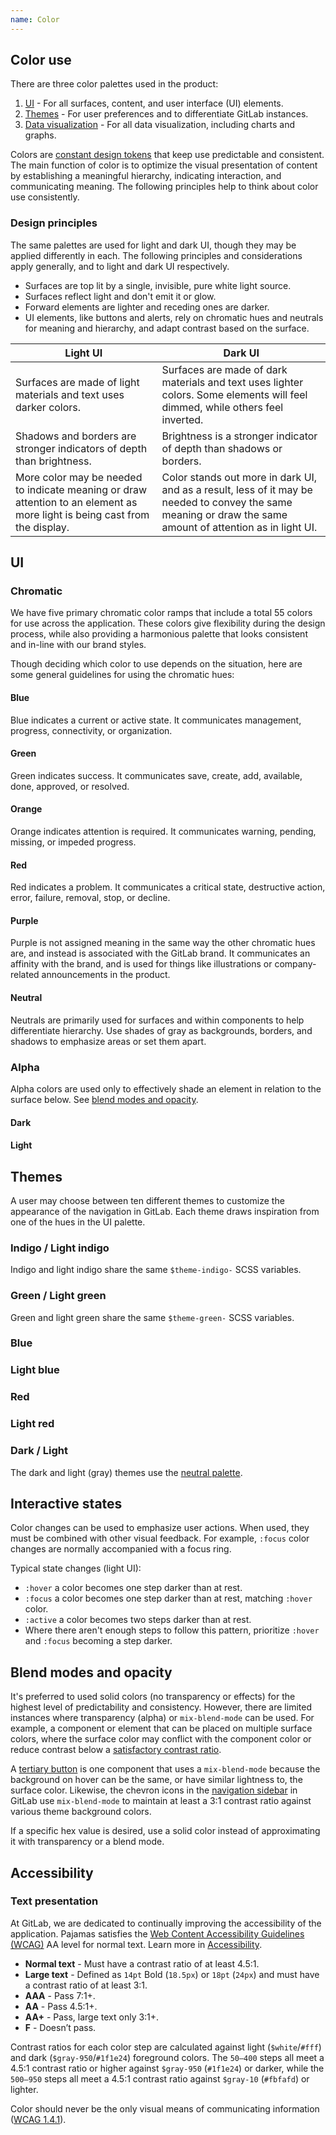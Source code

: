 ```yaml
---
name: Color
---
```


## Color use

There are three color palettes used in the product:

1. [UI](#ui) - For all surfaces, content, and user interface (UI) elements.
1. [Themes](#themes) - For user preferences and to differentiate GitLab instances.
1. [Data visualization](/data-visualization/color) - For all data visualization, including charts and graphs.

Colors are [constant design tokens](/product-foundations/design-tokens#constant-design-tokens) that keep use predictable and consistent. The main function of color is to optimize the visual presentation of content by establishing a meaningful hierarchy, indicating interaction, and communicating meaning. The following principles help to think about color use consistently.

### Design principles

The same palettes are used for light and dark UI, though they may be applied differently in each. The following principles and considerations apply generally, and to light and dark UI respectively.

- Surfaces are top lit by a single, invisible, pure white light source.
- Surfaces reflect light and don't emit it or glow.
- Forward elements are lighter and receding ones are darker.
- UI elements, like buttons and alerts, rely on chromatic hues and neutrals for meaning and hierarchy, and adapt contrast based on the surface.

| Light UI | Dark UI |
| ------ | ------ |
| Surfaces are made of light materials and text uses darker colors. | Surfaces are made of dark materials and text uses lighter colors. Some elements will feel dimmed, while others feel inverted. |
| Shadows and borders are stronger indicators of depth than brightness. | Brightness is a stronger indicator of depth than shadows or borders. |
| More color may be needed to indicate meaning or draw attention to an element as more light is being cast from the display. | Color stands out more in dark UI, and as a result, less of it may be needed to convey the same meaning or draw the same amount of attention as in light UI. |

## UI

### Chromatic

We have five primary chromatic color ramps that include a total 55 colors for use across the application. These colors give flexibility during the design process, while also providing a harmonious palette that looks consistent and in-line with our brand styles.

Though deciding which color to use depends on the situation, here are some general guidelines for using the chromatic hues:

#### Blue

Blue indicates a current or active state. It communicates management, progress, connectivity, or organization.

<story-viewer component="tokens-color-constant" story="blue" title="Tokens"></story-viewer>

#### Green

Green indicates success. It communicates save, create, add, available, done, approved, or resolved.

<story-viewer component="tokens-color-constant" story="green" title="Tokens"></story-viewer>

#### Orange

Orange indicates attention is required. It communicates warning, pending, missing, or impeded progress.

<story-viewer component="tokens-color-constant" story="orange" title="Tokens"></story-viewer>

#### Red

Red indicates a problem. It communicates a critical state, destructive action, error, failure, removal, stop, or decline.

<story-viewer component="tokens-color-constant" story="red" title="Tokens"></story-viewer>

#### Purple

Purple is not assigned meaning in the same way the other chromatic hues are, and instead is associated with the GitLab brand. It communicates an affinity with the brand, and is used for things like illustrations or company-related announcements in the product.

<story-viewer component="tokens-color-constant" story="purple" title="Tokens"></story-viewer>

#### Neutral

Neutrals are primarily used for surfaces and within components to help differentiate hierarchy. Use shades of gray as backgrounds, borders, and shadows to emphasize areas or set them apart.

<story-viewer component="tokens-color-constant" story="neutral" title="Tokens"></story-viewer>

### Alpha

Alpha colors are used only to effectively shade an element in relation to the surface below. See [blend modes and opacity](#blend-modes-and-opacity).

#### Dark

<story-viewer component="tokens-color-alpha" story="dark" title="Tokens"></story-viewer>

#### Light

<story-viewer component="tokens-color-alpha" story="light" title="Tokens"></story-viewer>

## Themes

A user may choose between ten different themes to customize the appearance of the navigation in GitLab. Each theme draws inspiration from one of the hues in the UI palette.

### Indigo / Light indigo

Indigo and light indigo share the same `$theme-indigo-` SCSS variables.

<story-viewer component="tokens-color-constant" story="theme-indigo" title="Tokens"></story-viewer>

### Green / Light green

Green and light green share the same `$theme-green-` SCSS variables.

<story-viewer component="tokens-color-constant" story="theme-green" title="Tokens"></story-viewer>

### Blue

<story-viewer component="tokens-color-constant" story="theme-blue" title="Tokens"></story-viewer>

### Light blue

<story-viewer component="tokens-color-constant" story="theme-light-blue" title="Tokens"></story-viewer>

### Red

<story-viewer component="tokens-color-constant" story="theme-red" title="Tokens"></story-viewer>

### Light red

<story-viewer component="tokens-color-constant" story="theme-light-red" title="Tokens"></story-viewer>

### Dark / Light

The dark and light (gray) themes use the [neutral palette](#neutral).

## Interactive states

Color changes can be used to emphasize user actions. When used, they must be combined with other visual feedback. For example, `:focus` color changes are normally accompanied with a focus ring.

Typical state changes (light UI):

- `:hover` a color becomes one step darker than at rest.
- `:focus` a color becomes one step darker than at rest, matching `:hover` color.
- `:active` a color becomes two steps darker than at rest.
- Where there aren't enough steps to follow this pattern, prioritize `:hover` and `:focus` becoming a step darker.

<figure-img alt="Example button state color changes" label="Interactive color state example" src="/img/color-interactive.svg">
  <template #caption>
    A primary confirm button example with a <code>$blue-500</code> fill at rest (1), a <code>$blue-600</code> fill for hover and focus (2, 3), and a <code>$blue-700</code> fill when active (4). The color changes are combined with other visual feedback (cursor, focus ring) to communicate information about the interactive state.
  </template>
</figure-img>

## Blend modes and opacity

It's preferred to used solid colors (no transparency or effects) for the highest level of predictability and consistency. However, there are limited instances where transparency (alpha) or `mix-blend-mode` can be used. For example, a component or element that can be placed on multiple surface colors, where the surface color may conflict with the component color or reduce contrast below a [satisfactory contrast ratio](/accessibility/visual#contrast).

A [tertiary button](/components/button#categories) is one component that uses a `mix-blend-mode` because the background on hover can be the same, or have similar lightness to, the surface color. Likewise, the chevron icons in the [navigation sidebar](/usability/navigation-sidebar) in GitLab use `mix-blend-mode` to maintain at least a 3:1 contrast ratio against various theme background colors.

If a specific hex value is desired, use a solid color instead of approximating it with transparency or a blend mode.

## Accessibility

### Text presentation

At GitLab, we are dedicated to continually improving the accessibility of the application. Pajamas satisfies the [Web Content Accessibility Guidelines (WCAG)](https://www.w3.org/TR/2008/REC-WCAG20-20081211/#visual-audio-contrast-contrast) AA level for normal text. Learn more in [Accessibility](/accessibility/a11y).

- **Normal text** - Must have a contrast ratio of at least 4.5:1.
- **Large text** - Defined as `14pt` Bold (`18.5px`) or `18pt` (`24px`) and must have a contrast ratio of at least 3:1.
- **AAA** - Pass 7:1+.
- **AA** - Pass 4.5:1+.
- **AA+** - Pass, large text only 3:1+.
- **F** - Doesn’t pass.

Contrast ratios for each color step are calculated against light (`$white`/`#fff`) and dark (`$gray-950`/`#1f1e24`) foreground colors. The `50–400` steps all meet a 4.5:1 contrast ratio or higher against `$gray-950` (`#1f1e24`) or darker, while the `500–950` steps all meet a 4.5:1 contrast ratio against `$gray-10` (`#fbfafd`) or lighter.

Color should never be the only visual means of communicating information ([WCAG 1.4.1](https://www.w3.org/WAI/WCAG21/Understanding/use-of-color)).
